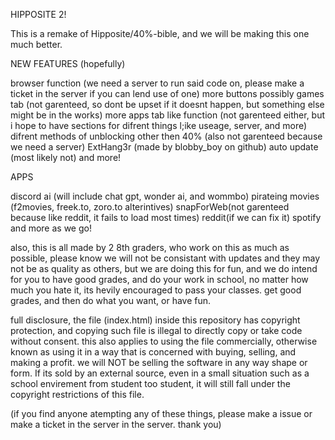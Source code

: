 HIPPOSITE 2!

This is a remake of Hipposite/40%-bible, and we will be making this one much better.

NEW FEATURES (hopefully)

browser function (we need a server to run said code on, please make a ticket in the server if you can lend use of one)
more buttons
possibly games tab (not garenteed, so dont be upset if it doesnt happen, but something else might be in the works)
more apps
tab like function (not garenteed either, but i hope to have sections for difrent things l;ike useage, server, and more)
difrent methods of unblocking other then 40% (also not garenteed because we need a server)
ExtHang3r (made by blobby_boy on github)
auto update (most likely not)
and more!



APPS

discord
ai (will include chat gpt, wonder ai, and wommbo)
pirateing movies (f2movies, freek.to, zoro.to alterintives)
snapForWeb(not garenteed because like reddit, it fails to load most times)
reddit(if we can fix it)
spotify
and more as we go!


also, this is all made by 2 8th graders, who work on this as much as possible, please know we will not be consistant with updates
and they may not be as quality as others, but we are doing this for fun, and we do intend for you to have good grades, and do your
work in school, no matter how much you hate it, its hevily encouraged to pass your classes. get good grades, and then do what you 
want, or have fun.




full disclosure, the file (index.html) inside this repository has copyright protection, and copying such file is illegal to directly 
copy or take code without consent. this also applies to using the file commercially, otherwise known as using it in a way that is 
concerned with buying, selling, and making a profit. we will NOT be selling the software in any way shape or form. If its sold by 
an external source, even in a small situation such as a school envirement from student too student, it will still fall under the
copyright restrictions of this file. 

(if you find anyone atempting any of these things, please make a issue or make a ticket in the server in the server. thank you)
